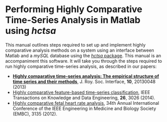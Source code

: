 # Performing Highly Comparative Time-Series Analysis in Matlab using *hctsa*

This manual outlines steps required to set up and implement highly comparative analysis methods on a system using an interface between Matlab and a _mySQL_ database using the [*hctsa* package](https://github.com/SystemsAndSignalsGroup/hctsa).
This manual is an accompaniment this software.
It will take you through the steps required to run highly comparative time-series analysis, as described in our papers:

* [**Highly comparative time-series analysis: The empirical structure of time series and their methods**](http://rsif.royalsocietypublishing.org/content/10/83/20130048.full), J. Roy. Soc. Interface, **10**, 20130048 (2013)
* [Highly comparative feature-based time-series classification](http://ieeexplore.ieee.org/lpdocs/epic03/wrapper.htm?arnumber=6786425), IEEE Transactions on Knowledge and Data Engineering, **26**, 3026 (2014).
* [Highly comparative fetal heart rate analysis](http://ieeexplore.ieee.org/xpls/abs_all.jsp?arnumber=6346629), 34th Annual International Conference of the IEEE Engineering in Medicine and Biology Society (EMBC), 3135 (2012).